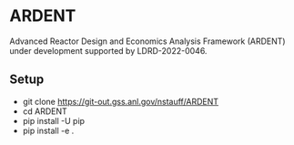 # ARDENT

Advanced Reactor Design and Economics Analysis Framework (ARDENT) under development supported by LDRD-2022-0046.

## Setup

- git clone https://git-out.gss.anl.gov/nstauff/ARDENT
- cd ARDENT
- pip install -U pip
- pip install -e .



